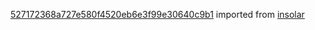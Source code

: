 [527172368a727e580f4520eb6e3f99e30640c9b1](https://github.com/insolar/insolar/commit/527172368a727e580f4520eb6e3f99e30640c9b1) imported from [insolar](https://github.com/insolar/insolar)
